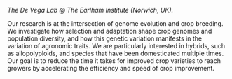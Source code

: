 *The De Vega Lab @ The Earlham Institute (Norwich, UK).*

Our research is at the intersection of genome evolution and crop breeding. We investigate how selection and adaptation shape crop genomes and population diversity, and how this genetic variation manifests in the variation of agronomic traits. We are particularly interested in hybrids, such as allopolyploids, and species that have been domesticated multiple times. Our goal is to reduce the time it takes for improved crop varieties to reach growers by accelerating the efficiency and speed of crop improvement. 
